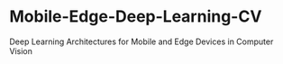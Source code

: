 # Mobile-Edge-Deep-Learning-CV
 Deep Learning Architectures for Mobile and Edge Devices in Computer Vision
